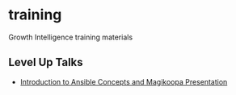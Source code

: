 # training
Growth Intelligence training materials


## Level Up Talks

* [Introduction to Ansible Concepts and Magikoopa Presentation](https://drive.google.com/open?id=0Bx1weYGccj-mfjBLUWp3SVVRN3ZTSFMzWnd6emVfOEJxdmdlVjdTcW4zb2NhSTJabVpGZE0)
